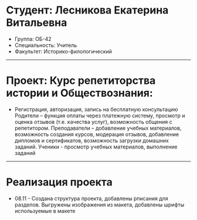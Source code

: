 # Студент: Лесникова Екатерина Витальевна
- Группа: ОБ-42
- Специальность: Учитель 
- Факультет: Историко-филологический 
---
# Проект: Курс репетиторства истории и Обществознания:
- Регистрация, авторизация, запись на бесплатную консультацию Родители – функция оплаты через платежную систему, просмотр и оценка отзывов (т.е. качества услуг), возможность общения с репетитором.  Преподаватели – добавление учебных материалов, возможность создания курсов, модерация отзывов, добавление дипломов и сертификатов, возможность загрузки домашних заданий. Ученики - просмотр учебных материалов, выполнение заданий
---
# Реализация проекта 
- 08.11 - Создана структура проекта, добавлены рписания для разделов. Выгружены изображения из макета, добавлены шрифты используемые в макете
